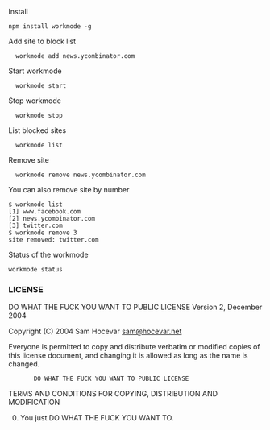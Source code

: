 Install

```
npm install workmode -g
```

Add site to block list

```
  workmode add news.ycombinator.com
```

Start workmode

```
  workmode start
```

Stop workmode

```
  workmode stop
```

List blocked sites

```
  workmode list
```

Remove site

```
  workmode remove news.ycombinator.com
```

You can also remove site by number

```
$ workmode list
[1] www.facebook.com
[2] news.ycombinator.com
[3] twitter.com
$ workmode remove 3
site removed: twitter.com
```
Status of the workmode

```
workmode status
```

### LICENSE
  DO WHAT THE FUCK YOU WANT TO PUBLIC LICENSE
                   Version 2, December 2004

Copyright (C) 2004 Sam Hocevar <sam@hocevar.net>

Everyone is permitted to copy and distribute verbatim or modified
copies of this license document, and changing it is allowed as long
as the name is changed.

           DO WHAT THE FUCK YOU WANT TO PUBLIC LICENSE
  TERMS AND CONDITIONS FOR COPYING, DISTRIBUTION AND MODIFICATION

 0. You just DO WHAT THE FUCK YOU WANT TO.